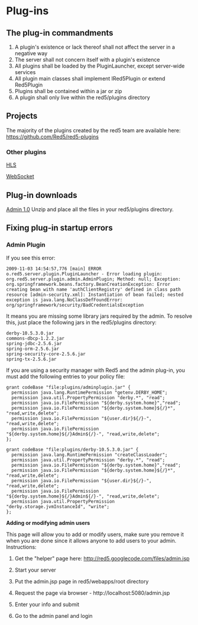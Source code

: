 # Plug-ins #

## The plug-in commandments ##

  1. A plugin's existence or lack thereof shall not affect the server in a negative way
  1. The server shall not concern itself with a plugin's existence
  1. All plugins shall be loaded by the PluginLauncher, except server-wide services
  1. All plugin main classes shall implement IRed5Plugin or extend Red5Plugin
  1. Plugins shall be contained within a jar or zip
  1. A plugin shall only live within the red5/plugins directory

## Projects ##
The majority of the plugins created by the red5 team are available here:
https://github.com/Red5/red5-plugins

### Other plugins ###

[HLS](https://github.com/Red5/red5-hls-plugin)

[WebSocket](https://github.com/Red5/red5-websocket)

## Plug-in downloads ##

[Admin 1.0](http://red5.googlecode.com/files/AdminPlugin-1.0.zip) Unzip and place all the files in your red5/plugins directory.

## Fixing plug-in startup errors ##

### Admin Plugin ###

If you see this error:
```
2009-11-03 14:54:57,776 [main] ERROR o.red5.server.plugin.PluginLauncher - Error loading plugin: org.red5.server.plugin.admin.AdminPlugin; Method: null; Exception: org.springframework.beans.factory.BeanCreationException: Error creating bean with name 'authClientRegistry' defined in class path resource [admin-security.xml]: Instantiation of bean failed; nested exception is java.lang.NoClassDefFoundError: org/springframework/security/BadCredentialsException
```

It means you are missing some library jars required by the admin. To resolve this, just place the following jars in the red5/plugins directory:

```
derby-10.5.3.0.jar
commons-dbcp-1.2.2.jar
spring-jdbc-2.5.6.jar
spring-orm-2.5.6.jar
spring-security-core-2.5.6.jar
spring-tx-2.5.6.jar
```

If you are using a security manager with Red5 and the admin plug-in, you must add the following entries to your policy file:

```
grant codeBase "file:plugins/adminplugin.jar" {
  permission java.lang.RuntimePermission "getenv.DERBY_HOME";
  permission java.util.PropertyPermission "derby.*", "read";
  permission java.io.FilePermission "${derby.system.home}","read";
  permission java.io.FilePermission "${derby.system.home}${/}*", "read,write,delete";
  permission java.io.FilePermission "${user.dir}${/}-", "read,write,delete";
  permission java.io.FilePermission "${derby.system.home}${/}Admin${/}-", "read,write,delete";
};

grant codeBase "file:plugins/derby-10.5.3.0.jar" {
  permission java.lang.RuntimePermission "createClassLoader";
  permission java.util.PropertyPermission "derby.*", "read";
  permission java.io.FilePermission "${derby.system.home}","read";
  permission java.io.FilePermission "${derby.system.home}${/}*", "read,write,delete";
  permission java.io.FilePermission "${user.dir}${/}-", "read,write,delete";
  permission java.io.FilePermission "${derby.system.home}${/}Admin${/}-", "read,write,delete";
  permission java.util.PropertyPermission "derby.storage.jvmInstanceId", "write"; 
};
```

**Adding or modifying admin users**

This page will allow you to add or modify users, make sure you remove it when you are done since it allows anyone to add users to your admin.
Instructions:


1. Get the "helper" page here:  http://red5.googlecode.com/files/admin.jsp

2. Start your server

3. Put the admin.jsp page in red5/webapps/root directory

4. Request the page via browser -  http://localhost:5080/admin.jsp

5. Enter your info and submit

6. Go to the admin panel and login